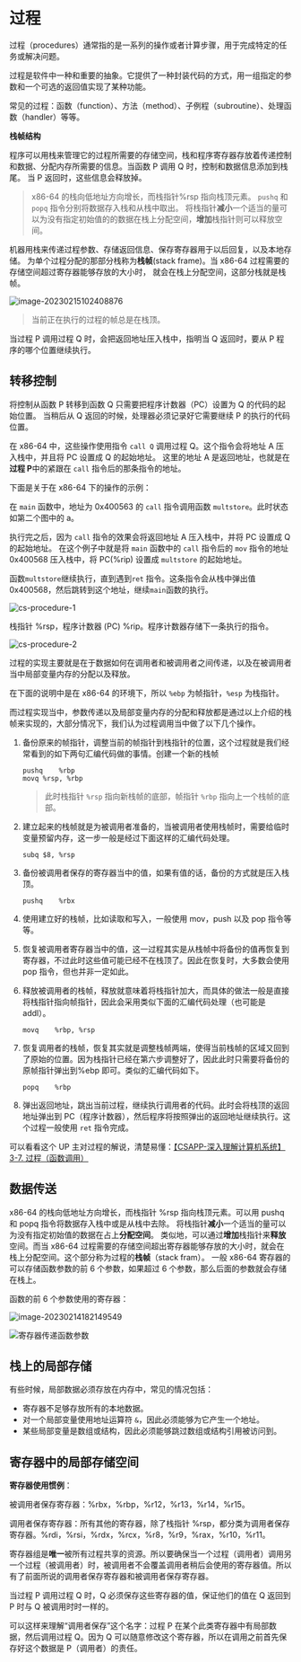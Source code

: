 # 过程

过程（procedures）通常指的是一系列的操作或者计算步骤，用于完成特定的任务或解决问题。

过程是软件中一种和重要的抽象。它提供了一种封装代码的方式，用一组指定的参数和一个可选的返回值实现了某种功能。

常见的过程：函数（function）、方法（method）、子例程（subroutine）、处理函数（handler）等等。

**栈帧结构**

程序可以用栈来管理它的过程所需要的存储空间，栈和程序寄存器存放着传递控制和数据、分配内存所需要的信息。当函数 P 调用 Q 时，控制和数据信息添加到栈尾。
当 P 返回时，这些信息会释放掉。

> x86-64 的栈向低地址方向增长，而栈指针%rsp 指向栈顶元素。
> `pushq` 和 `popq` 指令分别将数据存入栈和从栈中取出。
> 将栈指针**减小**一个适当的量可以为没有指定初始值的的数据在栈上分配空间，**增加**栈指针则可以释放空间。

机器用栈来传递过程参数、存储返回信息、保存寄存器用于以后回复，以及本地存储。
为单个过程分配的那部分栈称为**栈帧**(stack frame)。当 x86-64 过程需要的存储空间超过寄存器能够存放的大小时，
就会在栈上分配空间，这部分栈就是栈帧。

![image-20230215102408876](https://cos.asuka-xun.cc//blog/image-20230215102408876.png)

> 当前正在执行的过程的帧总是在栈顶。

当过程 P 调用过程 Q 时，会把返回地址压入栈中，指明当 Q 返回时，要从 P 程序的哪个位置继续执行。

## 转移控制

将控制从函数 P 转移到函数 Q 只需要把程序计数器（PC）设置为 Q 的代码的起始位置。
当稍后从 Q 返回的时候，处理器必须记录好它需要继续 P 的执行的代码位置。

在 x86-64 中，这些操作使用指令 `call Q` 调用过程 Q。这个指令会将地址 A 压入栈中，并且将 PC 设置成 Q 的起始地址。
这里的地址 A 是返回地址，也就是在**过程 P**中的紧跟在 `call` 指令后的那条指令的地址。

下面是关于在 x86-64 下的操作的示例：

在 `main` 函数中，地址为 0x400563 的 `call` 指令调用函数 `multstore`。此时状态如第二个图中的 a。

执行完之后，因为 `call` 指令的效果会将返回地址 A 压入栈中，并将 PC 设置成 Q 的起始地址。
在这个例子中就是将 `main` 函数中的 `call` 指令后的 `mov` 指令的地址 0x400568 压入栈中，将 PC(%rip) 设置成 `multstore` 的起始地址。

函数`multstore`继续执行，直到遇到`ret` 指令。这条指令会从栈中弹出值 0x400568，然后跳转到这个地址，继续`main`函数的执行。

![cs-procedure-1](https://images-1310117338.cos.ap-nanjing.myqcloud.com/blog/cs-procedure-1.jpg)

栈指针 %rsp，程序计数器 (PC) %rip。程序计数器存储下一条执行的指令。

![cs-procedure-2](https://images-1310117338.cos.ap-nanjing.myqcloud.com/blog/cs-procedure-2.jpg)

过程的实现主要就是在于数据如何在调用者和被调用者之间传递，以及在被调用者当中局部变量内存的分配以及释放。

在下面的说明中是在 x86-64 的环境下，所以 `%ebp` 为帧指针，`%esp` 为栈指针。

而过程实现当中，参数传递以及局部变量内存的分配和释放都是通过以上介绍的栈帧来实现的，大部分情况下，我们认为过程调用当中做了以下几个操作。

1. 备份原来的帧指针，调整当前的帧指针到栈指针的位置，这个过程就是我们经常看到的如下两句汇编代码做的事情。创建一个新的栈帧

   ```
   pushq	%rbp
   movq	%rsp, %rbp
   ```

   > 此时栈指针 `%rsp` 指向新栈帧的底部，帧指针 `%rbp` 指向上一个栈帧的底部。

2. 建立起来的栈帧就是为被调用者准备的，当被调用者使用栈帧时，需要给临时变量预留内存，这一步一般是经过下面这样的汇编代码处理。

   ```
   subq	$8, %rsp
   ```

3. 备份被调用者保存的寄存器当中的值，如果有值的话，备份的方式就是压入栈顶。

   ```
   pushq	%rbx
   ```

4. 使用建立好的栈帧，比如读取和写入，一般使用 mov，push 以及 pop 指令等等。

5. 恢复被调用者寄存器当中的值，这一过程其实是从栈帧中将备份的值再恢复到寄存器，不过此时这些值可能已经不在栈顶了。因此在恢复时，大多数会使用 pop 指令，但也并非一定如此。

6. 释放被调用者的栈帧，释放就意味着将栈指针加大，而具体的做法一般是直接将栈指针指向帧指针，因此会采用类似下面的汇编代码处理（也可能是 addl）。

   ```
   movq    %rbp, %rsp
   ```

7. 恢复调用者的栈帧，恢复其实就是调整栈帧两端，使得当前栈帧的区域又回到了原始的位置。因为栈指针已经在第六步调整好了，因此此时只需要将备份的原帧指针弹出到%ebp 即可。类似的汇编代码如下。

   ```
   popq    %rbp
   ```

8. 弹出返回地址，跳出当前过程，继续执行调用者的代码。此时会将栈顶的返回地址弹出到 PC（程序计数器），然后程序将按照弹出的返回地址继续执行。这个过程一般使用 `ret` 指令完成。

可以看看这个 UP 主对过程的解说，清楚易懂：[【CSAPP-深入理解计算机系统】3-7. 过程（函数调用）](https://www.bilibili.com/video/BV19X4y1P7Pn/?spm_id_from=333.788&vd_source=b3e689189f76e8e365d80b621ff607a3)

## 数据传送

x86-64 的栈向低地址方向增长，而栈指针 %rsp 指向栈顶元素。可以用 pushq 和 popq 指令将数据存入栈中或是从栈中去除。
将栈指针**减小**一个适当的量可以为没有指定初始值的数据在占上**分配空间**。
类似地，可以通过**增加**栈指针来**释放**空间。而当 x86-64 过程需要的存储空间超出寄存器能够存放的大小时，就会在栈上分配空间。这个部分称为过程的**栈帧**（stack fram）。
一般 x86-64 寄存器的可以存储函数参数的前 6 个参数，如果超过 6 个参数，那么后面的参数就会存储在栈上。

函数的前 6 个参数使用的寄存器：

![image-20230214182149549](https://cos.asuka-xun.cc//blog/image-20230214182149549.png)

![寄存器传递函数参数](https://cos.asuka-xun.cc//blog/image-20230213211832069.png)

## 栈上的局部存储

有些时候，局部数据必须存放在内存中，常见的情况包括：

- 寄存器不足够存放所有的本地数据。
- 对一个局部变量使用地址运算符 `&`，因此必须能够为它产生一个地址。
- 某些局部变量是数组或结构，因此必须能够跳过数组或结构引用被访问到。

## 寄存器中的局部存储空间

**寄存器使用惯例**：

被调用者保存寄存器：%rbx，%rbp，%r12，%r13，%r14，%r15。

调用者保存寄存器：所有其他的寄存器，除了栈指针 %rsp，都分类为调用者保存寄存器。%rdi，%rsi，%rdx，%rcx，%r8，%r9，%rax，%r10，%r11。

寄存器组是**唯一**被所有过程共享的资源。所以要确保当一个过程（调用者）调用另一个过程（被调用者）时，被调用者不会覆盖调用者稍后会使用的寄存器值。所以有了前面所说的调用者保存寄存器和被调用者保存寄存器。

当过程 P 调用过程 Q 时，Q 必须保存这些寄存器的值，保证他们的值在 Q 返回到 P 时与 Q 被调用时时一样的。

可以这样来理解“调用者保存”这个名字：过程 P 在某个此类寄存器中有局部数据，然后调用过程 Q。因为 Q 可以随意修改这个寄存器，所以在调用之前首先保存好这个数据是 P（调用者）的责任。
